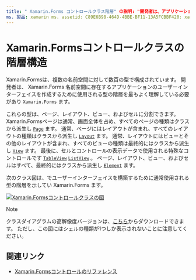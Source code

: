 ```yaml
---
title: " Xamarin.Forms コントロールクラス階層" の説明: "開発者は、アプリケーションのユーザーインターフェイスを作成するために使用される型の階層について理解している必要があり Xamarin.Forms ます。"
ms. 製品: xamarin ms. assetid: C89E6B98-464D-4BBE-BF11-13A5FCBBF420: xamarin-forms author: davidbritch ms. author: dabritch ms. date: 01/07/2020 no loc: [ Xamarin.Forms , Xamarin.Essentials ]
---
```


# <a name="xamarinforms-controls-class-hierarchy"></a>Xamarin.Formsコントロールクラスの階層構造

Xamarin.Formsは、複数の名前空間に対して数百の型で構成されています。 開発者は、 Xamarin.Forms 名前空間に存在するアプリケーションのユーザーインターフェイスを作成するために使用される型の階層を最もよく理解している必要があり `Xamarin.Forms` ます。

これらの型は、ページ、レイアウト、ビュー、およびセルに分割できます。 Xamarin.Formsページは通常、画面全体を占め、すべてのページの種類はクラスから派生し [`Page`](xref:Xamarin.Forms.Page) ます。 通常、ページにはレイアウトが含まれ、すべてのレイアウトの種類はクラスから派生し [`Layout`](xref:Xamarin.Forms.Layout) ます。 通常、レイアウトにはビューとその他のレイアウトが含まれ、すべてのビューの種類は最終的にはクラスから派生し [`View`](xref:Xamarin.Forms.View) ます。 最後に、セルとコントロールの表示データで使用される特殊なコントロールです [`TableView`](xref:Xamarin.Forms.TableView) [`ListView`](xref:Xamarin.Forms.ListView) 。 ページ、レイアウト、ビュー、およびセルはすべて、最終的にはクラスから派生し [`Element`](xref:Xamarin.Forms.Element) ます。

次のクラス図は、でユーザーインターフェイスを構築するために通常使用される型の階層を示してい Xamarin.Forms ます。

[![Xamarin.Formsコントロールクラスの図](class-hierarchy-images/class-diagram.png "[!ファンド.NO LOC (Xamarin. Forms)] コントロールクラスダイアグラム")](class-hierarchy-images/class-diagram-large.png#lightbox "[!ファンド.NO LOC (Xamarin. Forms)] コントロールクラスダイアグラム")

> [!NOTE]
> クラスダイアグラムの高解像度バージョンは、[こちら](class-hierarchy-images/class-diagram-high-resolution.png)からダウンロードできます。 ただし、この図にはシェルの種類が1つしか表示されないことに注意してください。

## <a name="related-links"></a>関連リンク

- [Xamarin.Formsコントロールのリファレンス](~/xamarin-forms/user-interface/controls/index.md)
